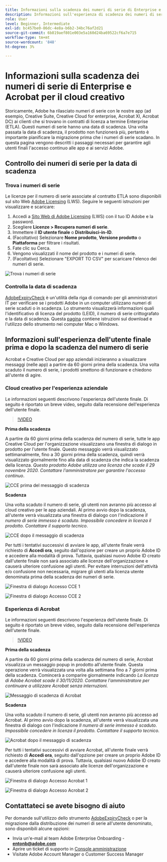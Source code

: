 ```yaml
---
title: Informazioni sulla scadenza dei numeri di serie di Enterprise e Acrobat per il cloud creativo
description: Informazioni sull'esperienza di scadenza dei numeri di serie per Creative Cloud per aziende e Acrobat
role: User
level: Beginner, Intermediate
exl-id: bc457be0-86dc-4e8a-b6b2-34bc76af2d21
source-git-commit: 6b819aef801e003e5a160d24ba69522cf6a7e715
workflow-type: tm+mt
source-wordcount: '848'
ht-degree: 3%

---
```


# Informazioni sulla scadenza dei numeri di serie di Enterprise e Acrobat per il cloud creativo

Storicamente, Adobe ha rilasciato numeri di serie con le nostre app (ad esempio, Creative Suite, Creative Cloud for enterprise, Acrobat XI, Acrobat DC) ai clienti che si trovano in contratti di licenza a termine Enterprise (ETLA). Questi numeri di serie hanno una data di scadenza. Una volta passata la data di scadenza, il prodotto non funzionerà più, pertanto è importante pianificare la migrazione prima che i numeri di serie scadano. In questa pagina vengono descritti i passaggi necessari per garantire agli utenti finali l&#39;accesso continuo alle app e ai servizi Adobe.

## Controllo dei numeri di serie per la data di scadenza

### Trova i numeri di serie

Le licenze per il numero di serie associate al contratto ETLA sono disponibili sul sito Web [Adobe Licensing](https://licensing.adobe.com/) (LWS). Seguire le seguenti istruzioni per visualizzare e scaricare:

1. Accedi a [Sito Web di Adobe Licensing](https://licensing.adobe.com/) (LWS) con il tuo ID Adobe e la password.
1. Scegliere **Licenze > Recupera numeri di serie**.
1. Immettere il **ID utente finale** o **Distribuisci-in-ID**.
1. (Facoltativo) Selezionare **Nome prodotto**, **Versione prodotto** o **Piattaforma** per filtrare i risultati.
1. Fate clic su Cerca.
1. Vengono visualizzati il nome del prodotto e i numeri di serie.
1. (Facoltativo) Selezionare &quot;EXPORT TO CSV&quot; per scaricare l&#39;elenco dei numeri di serie.

![Trova i numeri di serie](assets/retrieveserialnumbers.png)

### Controlla la data di scadenza

[AdobeExpiryCheck](https://helpx.adobe.com/enterprise/kb/volume-license-expiration-check.html) è un&#39;utilità della riga di comando per gli amministratori IT per verificare se i prodotti Adobe in un computer utilizzano numeri di serie scaduti o in scadenza. Lo strumento visualizzerà informazioni quali l&#39;identificativo di licenza del prodotto (LEID), il numero di serie crittografato e la data di scadenza. Questa [pagina](https://helpx.adobe.com/enterprise/kb/volume-license-expiration-check.html) contiene istruzioni sul download e l&#39;utilizzo dello strumento nei computer Mac o Windows.

## Informazioni sull&#39;esperienza dell&#39;utente finale prima e dopo la scadenza del numero di serie

Acrobat e Creative Cloud per app aziendali inizieranno a visualizzare messaggi (nelle app) a partire da 60 giorni prima della scadenza. Una volta scaduto il numero di serie, i prodotti smettono di funzionare e chiedono all&#39;utente di agire.

### Cloud creativo per l&#39;esperienza aziendale

Le informazioni seguenti descrivono l&#39;esperienza dell&#39;utente finale. Di seguito è riportato un breve video, seguito dalla recensione dell&#39;esperienza dell&#39;utente finale.

>[!VIDEO](https://video.tv.adobe.com/v/331746?hidetitle=true)

**Prima della scadenza**

A partire da 60 giorni prima della scadenza del numero di serie, tutte le app Creative Cloud per l&#39;organizzazione visualizzano una finestra di dialogo in prodotto per l&#39;utente finale. Questo messaggio verrà visualizzato settimanalmente, fino a 30 giorni prima della scadenza, quindi verrà visualizzato giornalmente fino alla data di scadenza che indica la scadenza della licenza. *Questo prodotto Adobe utilizza una licenza che scade il 29 novembre 2020. Contattare l&#39;amministratore per garantire l&#39;accesso continuo*.

![CCE prima del messaggio di scadenza](assets/cceexpiring.png)

**Scadenza**

Una volta scaduto il numero di serie, gli utenti non avranno più accesso al cloud creativo per le app aziendali. Al primo avvio dopo la scadenza, all&#39;utente verrà visualizzata una finestra di dialogo con l&#39;indicazione *Il numero di serie immesso è scaduto. Impossibile concedere in licenza il prodotto. Contattare il supporto tecnico*.

![CCE dopo il messaggio di scadenza](assets/cceafterexpire.png)

Per tutti i tentativi successivi di avviare le app, all&#39;utente finale verrà richiesto di **Accedi ora**, seguito dall&#39;opzione per creare un proprio Adobe ID e accedere alla modalità di prova. Tuttavia, qualsiasi nuovo Adobe ID creato dall&#39;utente finale non sarà associato alle licenze dell&#39;organizzazione e causerà ulteriore confusione agli utenti. Per evitare interruzioni dell&#39;attività e/o confusione non necessaria, migrare gli utenti alla licenza utente denominata prima della scadenza dei numeri di serie.

![Finestra di dialogo Accesso CCE 1](assets/ccesignin1.png)

![Finestra di dialogo Accesso CCE 2](assets/ccesignin2.png)

### Esperienza di Acrobat

Le informazioni seguenti descrivono l&#39;esperienza dell&#39;utente finale. Di seguito è riportato un breve video, seguito dalla recensione dell&#39;esperienza dell&#39;utente finale.

>[!VIDEO](https://video.tv.adobe.com/v/331749?hidetitle=true)


**Prima della scadenza**

A partire da 60 giorni prima della scadenza del numero di serie, Acrobat visualizza un messaggio popup in prodotto all&#39;utente finale. Questa operazione verrà visualizzata una volta alla settimana fino a 7 giorni prima della scadenza. Comincerà a comparire giornalmente indicando *La licenza di Adobe Acrobat scade il 30/11/2020. Contattare l&#39;amministratore per continuare a utilizzare Acrobat senza interruzioni.*

![Messaggio di scadenza di Acrobat](assets/acrobatexpiring.png)

**Scadenza**

Una volta scaduto il numero di serie, gli utenti non avranno più accesso ad Acrobat. Al primo avvio dopo la scadenza, all&#39;utente verrà visualizzata una finestra di dialogo con l&#39;indicazione *Il numero di serie immesso è scaduto. Impossibile concedere in licenza il prodotto. Contattare il supporto tecnico.*

![Acrobat dopo il messaggio di scadenza](assets/acrobatafterexpire.png)

Per tutti i tentativi successivi di avviare Acrobat, all&#39;utente finale verrà richiesto di **Accedi ora**, seguito dall&#39;opzione per creare un proprio Adobe ID e accedere alla modalità di prova. Tuttavia, qualsiasi nuovo Adobe ID creato dall&#39;utente finale non sarà associato alle licenze dell&#39;organizzazione e causerà ulteriore confusione agli utenti.

![Finestra di dialogo Accesso Acrobat 1](assets/acrobatsignin1.png)

![Finestra di dialogo Accesso Acrobat 2](assets/acrobatsignin2.png)

## Contattateci se avete bisogno di aiuto

Per domande sull&#39;utilizzo dello strumento [AdobeExpiryCheck](https://helpx.adobe.com/enterprise/kb/volume-license-expiration-check.html) o per la migrazione dalla distribuzione dei numeri di serie all&#39;utente denominato, sono disponibili alcune opzioni:
* Invia un&#39;e-mail al team Adobe Enterprise Onboarding - **entonb@adobe.com**
* Aprire un ticket di supporto in [Console amministrazione](https://adminconsole.adobe.com/support)
* Visitate Adobe Account Manager o Customer Success Manager
